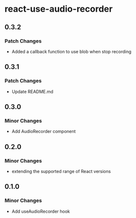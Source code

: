 # react-use-audio-recorder

## 0.3.2

### Patch Changes

- Added a callback function to use blob when stop recording

## 0.3.1

### Patch Changes

- Update README.md

## 0.3.0

### Minor Changes

- Add AudioRecorder component

## 0.2.0

### Minor Changes

- extending the supported range of React versions

## 0.1.0

### Minor Changes

- Add useAudioRecorder hook
